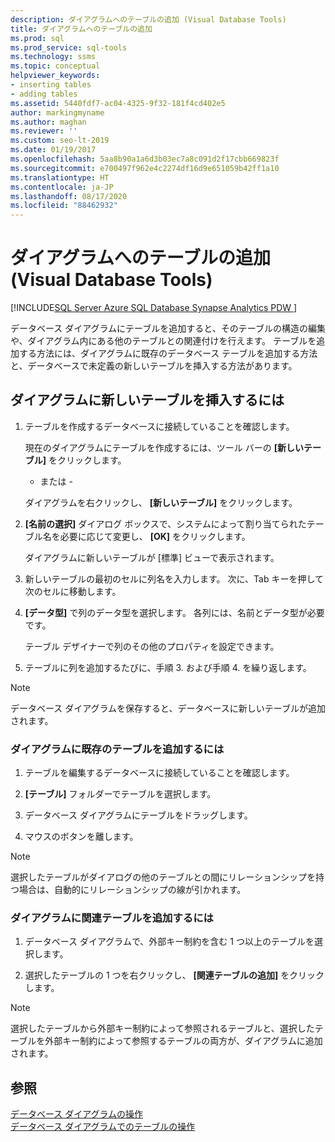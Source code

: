 ```yaml
---
description: ダイアグラムへのテーブルの追加 (Visual Database Tools)
title: ダイアグラムへのテーブルの追加
ms.prod: sql
ms.prod_service: sql-tools
ms.technology: ssms
ms.topic: conceptual
helpviewer_keywords:
- inserting tables
- adding tables
ms.assetid: 5440fdf7-ac04-4325-9f32-181f4cd402e5
author: markingmyname
ms.author: maghan
ms.reviewer: ''
ms.custom: seo-lt-2019
ms.date: 01/19/2017
ms.openlocfilehash: 5aa8b90a1a6d3b03ec7a8c091d2f17cbb669823f
ms.sourcegitcommit: e700497f962e4c2274df16d9e651059b42ff1a10
ms.translationtype: HT
ms.contentlocale: ja-JP
ms.lasthandoff: 08/17/2020
ms.locfileid: "88462932"
---
```

# <a name="add-tables-to-diagrams-visual-database-tools"></a>ダイアグラムへのテーブルの追加 (Visual Database Tools)

[!INCLUDE[SQL Server Azure SQL Database Synapse Analytics PDW ](../../includes/applies-to-version/sql-asdb-asdbmi-asa-pdw.md)]

データベース ダイアグラムにテーブルを追加すると、そのテーブルの構造の編集や、ダイアグラム内にある他のテーブルとの関連付けを行えます。 テーブルを追加する方法には、ダイアグラムに既存のデータベース テーブルを追加する方法と、データベースで未定義の新しいテーブルを挿入する方法があります。
  
## <a name="to-insert-a-new-table-into-a-diagram"></a>ダイアグラムに新しいテーブルを挿入するには

1. テーブルを作成するデータベースに接続していることを確認します。

   現在のダイアグラムにテーブルを作成するには、ツール バーの **[新しいテーブル]** をクリックします。

   - または -  

   ダイアグラムを右クリックし、 **[新しいテーブル]** をクリックします。

2. **[名前の選択]** ダイアログ ボックスで、システムによって割り当てられたテーブル名を必要に応じて変更し、 **[OK]** をクリックします。

   ダイアグラムに新しいテーブルが [標準] ビューで表示されます。

3. 新しいテーブルの最初のセルに列名を入力します。 次に、Tab キーを押して次のセルに移動します。

4. **[データ型]** で列のデータ型を選択します。 各列には、名前とデータ型が必要です。

   テーブル デザイナーで列のその他のプロパティを設定できます。

5. テーブルに列を追加するたびに、手順 3. および手順 4. を繰り返します。

> [!NOTE]
> データベース ダイアグラムを保存すると、データベースに新しいテーブルが追加されます。

### <a name="to-add-an-existing-table-to-a-diagram"></a>ダイアグラムに既存のテーブルを追加するには

1. テーブルを編集するデータベースに接続していることを確認します。

2. **[テーブル]** フォルダーでテーブルを選択します。

3. データベース ダイアグラムにテーブルをドラッグします。

4. マウスのボタンを離します。

> [!NOTE]
> 選択したテーブルがダイアログの他のテーブルとの間にリレーションシップを持つ場合は、自動的にリレーションシップの線が引かれます。

### <a name="to-add-related-tables-to-a-diagram"></a>ダイアグラムに関連テーブルを追加するには  

1. データベース ダイアグラムで、外部キー制約を含む 1 つ以上のテーブルを選択します。  

2. 選択したテーブルの 1 つを右クリックし、 **[関連テーブルの追加]** をクリックします。  

> [!NOTE]
> 選択したテーブルから外部キー制約によって参照されるテーブルと、選択したテーブルを外部キー制約によって参照するテーブルの両方が、ダイアグラムに追加されます。  

## <a name="see-also"></a>参照

[データベース ダイアグラムの操作](../../ssms/visual-db-tools/work-with-database-diagrams-visual-database-tools.md)  
[データベース ダイアグラムでのテーブルの操作](../../ssms/visual-db-tools/work-with-tables-in-database-diagram-visual-database-tools.md)
